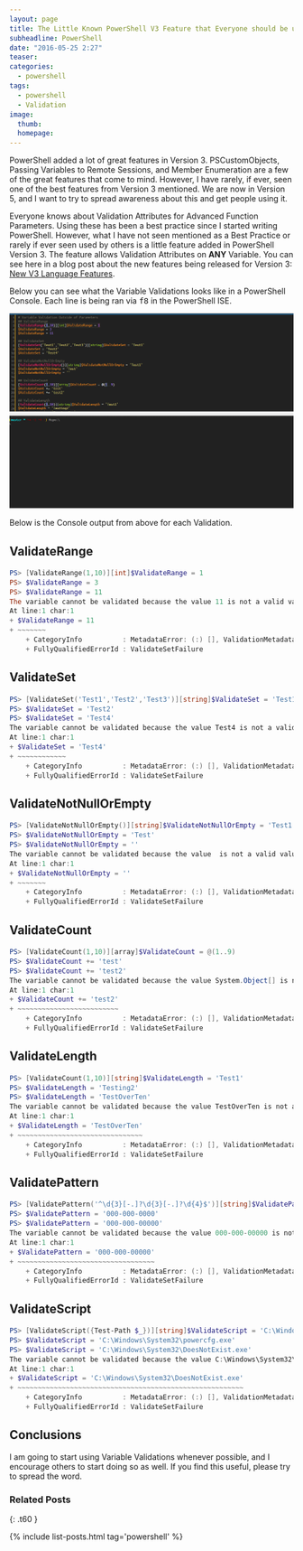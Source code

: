 ```yaml
---
layout: page
title: The Little Known PowerShell V3 Feature that Everyone should be using
subheadline: PowerShell
date: "2016-05-25 2:27"
teaser:
categories:
  - powershell
tags:
  - powershell
  - Validation
image:
  thumb:
  homepage:
---
```


PowerShell added a lot of great features in Version 3. PSCustomObjects, Passing Variables to Remote Sessions, and Member Enumeration are a few of the great features that come to mind. However, I have rarely, if ever, seen one of the best features from Version 3 mentioned. We are now in Version 5, and I want to try to spread awareness about this and get people using it.

Everyone knows about Validation Attributes for Advanced Function Parameters. Using these has been a best practice since I started writing PowerShell. However, what I have not seen mentioned as a Best Practice or rarely if ever seen used by others is a little feature added in PowerShell Version 3. The feature allows Validation Attributes on **ANY** Variable. You can see here in a blog post about the new features being released for Version 3: [New V3 Language Features](https://blogs.msdn.microsoft.com/powershell/2012/06/13/new-v3-language-features/).

Below you can see what the Variable Validations looks like in a PowerShell Console. Each line is being ran via <kbd>f8</kbd> in the PowerShell ISE.

![Variable Validation](/images/2016/05/VarValidation.gif)

Below is the Console output from above for each Validation.

## ValidateRange
```powershell
PS> [ValidateRange(1,10)][int]$ValidateRange = 1
PS> $ValidateRange = 3
PS> $ValidateRange = 11
The variable cannot be validated because the value 11 is not a valid value for the x variable.
At line:1 char:1
+ $ValidateRange = 11
+ ~~~~~~~
    + CategoryInfo          : MetadataError: (:) [], ValidationMetadataException
    + FullyQualifiedErrorId : ValidateSetFailure
```

## ValidateSet
```powershell
PS> [ValidateSet('Test1','Test2','Test3')][string]$ValidateSet = 'Test1'
PS> $ValidateSet = 'Test2'
PS> $ValidateSet = 'Test4'
The variable cannot be validated because the value Test4 is not a valid value for the x variable.
At line:1 char:1
+ $ValidateSet = 'Test4'
+ ~~~~~~~~~~~~
    + CategoryInfo          : MetadataError: (:) [], ValidationMetadataException
    + FullyQualifiedErrorId : ValidateSetFailure
```

## ValidateNotNullOrEmpty
```powershell
PS> [ValidateNotNullOrEmpty()][string]$ValidateNotNullOrEmpty = 'Test1'
PS> $ValidateNotNullOrEmpty = 'Test'
PS> $ValidateNotNullOrEmpty = ''
The variable cannot be validated because the value  is not a valid value for the x variable.
At line:1 char:1
+ $ValidateNotNullOrEmpty = ''
+ ~~~~~~~
    + CategoryInfo          : MetadataError: (:) [], ValidationMetadataException
    + FullyQualifiedErrorId : ValidateSetFailure
```

## ValidateCount
```powershell
PS> [ValidateCount(1,10)][array]$ValidateCount = @(1..9)
PS> $ValidateCount += 'test'
PS> $ValidateCount += 'test2'
The variable cannot be validated because the value System.Object[] is not a valid value for the ValidateCount variable.
At line:1 char:1
+ $ValidateCount += 'test2'
+ ~~~~~~~~~~~~~~~~~~~~~~~~~
    + CategoryInfo          : MetadataError: (:) [], ValidationMetadataException
    + FullyQualifiedErrorId : ValidateSetFailure
```

## ValidateLength
```powershell
PS> [ValidateCount(1,10)][string]$ValidateLength = 'Test1'
PS> $ValidateLength = 'Testing2'
PS> $ValidateLength = 'TestOverTen'
The variable cannot be validated because the value TestOverTen is not a valid value for the ValidateLength variable.
At line:1 char:1
+ $ValidateLength = 'TestOverTen'
+ ~~~~~~~~~~~~~~~~~~~~~~~~~~~~~~~
    + CategoryInfo          : MetadataError: (:) [], ValidationMetadataException
    + FullyQualifiedErrorId : ValidateSetFailure
```

## ValidatePattern
```powershell
PS> [ValidatePattern('^\d{3}[-.]?\d{3}[-.]?\d{4}$')][string]$ValidatePattern = '800-123-4567'
PS> $ValidatePattern = '000-000-0000'
PS> $ValidatePattern = '000-000-00000'
The variable cannot be validated because the value 000-000-00000 is not a valid value for the ValidatePattern variable.
At line:1 char:1
+ $ValidatePattern = '000-000-00000'
+ ~~~~~~~~~~~~~~~~~~~~~~~~~~~~~~~~~~
    + CategoryInfo          : MetadataError: (:) [], ValidationMetadataException
    + FullyQualifiedErrorId : ValidateSetFailure
```

## ValidateScript
```powershell
PS> [ValidateScript({Test-Path $_})][string]$ValidateScript = 'C:\Windows\System32\cmd.exe'
PS> $ValidateScript = 'C:\Windows\System32\powercfg.exe'
PS> $ValidateScript = 'C:\Windows\System32\DoesNotExist.exe'
The variable cannot be validated because the value C:\Windows\System32\DoesNotExist.exe is not a valid value for the ValidateScript variable.
At line:1 char:1
+ $ValidateScript = 'C:\Windows\System32\DoesNotExist.exe'
+ ~~~~~~~~~~~~~~~~~~~~~~~~~~~~~~~~~~~~~~~~~~~~~~~~~~~~~~~~
    + CategoryInfo          : MetadataError: (:) [], ValidationMetadataException
    + FullyQualifiedErrorId : ValidateSetFailure
```

## Conclusions
I am going to start using Variable Validations whenever possible, and I encourage others to start doing so as well. If you find this useful, please try to spread the word.


### Related Posts
{: .t60 }

{% include list-posts.html tag='powershell' %}
